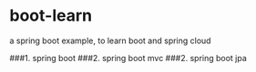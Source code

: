 # boot-learn
a spring boot example, to learn boot and spring cloud

###1. spring boot
###2. spring boot mvc
###2. spring boot jpa
